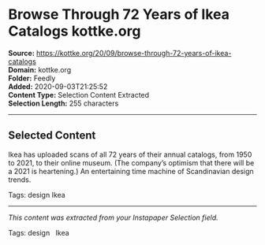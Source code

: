# Browse Through 72 Years of Ikea Catalogs kottke.org

**Source:** https://kottke.org/20/09/browse-through-72-years-of-ikea-catalogs  
**Domain:** kottke.org  
**Folder:** Feedly  
**Added:** 2020-09-03T21:25:52  
**Content Type:** Selection Content Extracted  
**Selection Length:** 255 characters  


---

## Selected Content

Ikea has uploaded scans of all 72 years of their annual catalogs, from 1950 to 2021, to their online museum. (The company’s optimism that there will be a 2021 is heartening.) An entertaining time machine of Scandinavian design trends.

Tags: design Ikea

---

*This content was extracted from your Instapaper Selection field.*

Tags: design   Ikea
